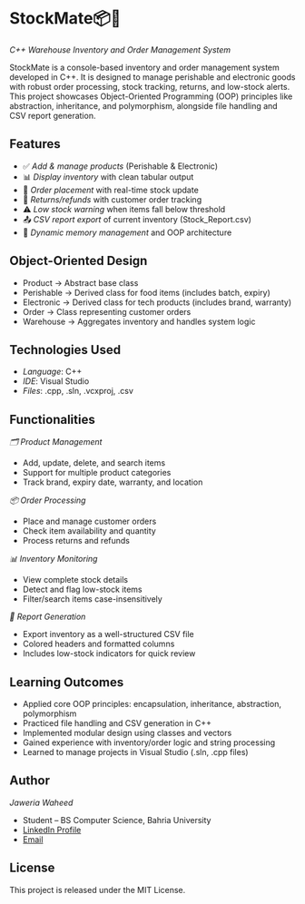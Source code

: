 # StockMate📦🧾  
*C++ Warehouse Inventory and Order Management System*

StockMate is a console-based inventory and order management system developed in C++. It is designed to manage perishable and electronic goods with robust order processing, stock tracking, returns, and low-stock alerts. This project showcases Object-Oriented Programming (OOP) principles like abstraction, inheritance, and polymorphism, alongside file handling and CSV report generation.

## Features

- ✅ *Add & manage products* (Perishable & Electronic)
- 📊 *Display inventory* with clean tabular output
- 🛒 *Order placement* with real-time stock update
- 🔁 *Returns/refunds* with customer order tracking
- ⚠ *Low stock warning* when items fall below threshold
- 📤 *CSV report export* of current inventory (Stock_Report.csv)
- 💾 *Dynamic memory management* and OOP architecture

## Object-Oriented Design

- Product → Abstract base class
- Perishable → Derived class for food items (includes batch, expiry)
- Electronic → Derived class for tech products (includes brand, warranty)
- Order → Class representing customer orders
- Warehouse → Aggregates inventory and handles system logic

## Technologies Used

- *Language*: C++
- *IDE*: Visual Studio
- *Files*: .cpp, .sln, .vcxproj, .csv

## Functionalities

*🗂 Product Management*
- Add, update, delete, and search items
- Support for multiple product categories
- Track brand, expiry date, warranty, and location

*📦 Order Processing*
- Place and manage customer orders
- Check item availability and quantity
- Process returns and refunds

*📊 Inventory Monitoring*
- View complete stock details
- Detect and flag low-stock items
- Filter/search items case-insensitively

*🧾 Report Generation*
- Export inventory as a well-structured CSV file
- Colored headers and formatted columns
- Includes low-stock indicators for quick review

## Learning Outcomes

- Applied core OOP principles: encapsulation, inheritance, abstraction, polymorphism
- Practiced file handling and CSV generation in C++
- Implemented modular design using classes and vectors
- Gained experience with inventory/order logic and string processing
- Learned to manage projects in Visual Studio (.sln, .cpp files)

## Author

*Jaweria Waheed*

- Student – BS Computer Science, Bahria University  
- [LinkedIn Profile](https://www.linkedin.com/in/jaweriasatti)  
- [Email](mailto:jaweriasatti19@gmail.com)

##  License

This project is released under the MIT License.
